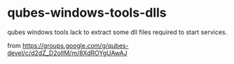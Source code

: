 # qubes-windows-tools-dlls
qubes windows tools lack to extract some dll files required to start services.

from https://groups.google.com/g/qubes-devel/c/d2dZ_D2oIlM/m/8XdROYgUAwAJ
